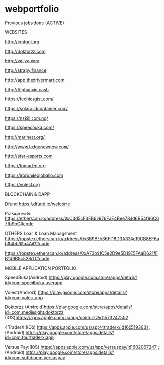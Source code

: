 # webportfolio
Previous jobs done (ACTIVE)


WEBSITES

http://cmtggi.org

http://doktorzz.com

http://xaliyo.com

http://strapy.finance

http://app.thedrivermart.com

http://Alphacoin.cash

https://techiesgist.com/

https://solarandcontainer.com/

https://nskill.com.ng/

https://speedbuka.com/

http://marinest.org/

http://www.lodgenownow.com/

http://star-esports.com

https://tomaden.org

https://irorundeglobalin.com

https://volest.org


BLOCKCHAIN & DAPP

Dfund
https://dfund.io/welcome

Polkaprivate
https://etherscan.io/address/0xC3d5cF3EB60976FaE4Bee784d6B54f96C67fb9bC#code

OTHERS
Loan & Loan Management
https://ropsten.etherscan.io/address/0x3B9B2b36Ff16D3A334e19CB8EF6ab54bb55a4A97#code

https://ropsten.etherscan.io/address/0xA73b91C5e2D9e5D19E5FAaD621fFB1d9B8c528cD#code




MOBILE APPLICATION PORTFOLIO


SpeedBuka(Android)
https://play.google.com/store/apps/details?id=com.speedbuka.userapp


Volest(Android)
https://play.google.com/store/apps/details?id=com.volest.app


Doktorzz
(Android)https://play.google.com/store/apps/details?id=com.medinsight.doktorzz
(IOS)https://apps.apple.com/us/app/doktorzz/id1573247502


4TraderX:(IOS) https://apps.apple.com/us/app/4traderx/id1605193631 ; (Android) https://play.google.com/store/apps/details?id=com.fourtraderx.app


Versus Pay:(IOS) https://apps.apple.com/us/app/versuspay/id1602067247 ; (Android) https://play.google.com/store/apps/details?id=com.softdroom.versuspay
